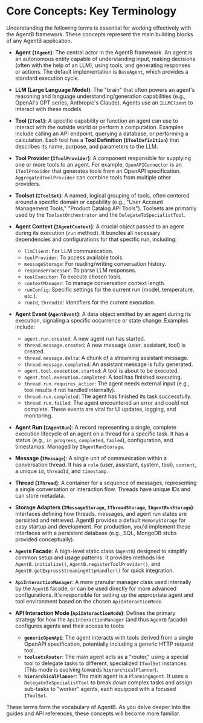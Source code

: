 # Core Concepts: Key Terminology

Understanding the following terms is essential for working effectively with the AgentB framework. These concepts represent the main building blocks of any AgentB application.

*   **Agent (`IAgent`)**:
    The central actor in the AgentB framework. An agent is an autonomous entity capable of understanding input, making decisions (often with the help of an LLM), using tools, and generating responses or actions. The default implementation is `BaseAgent`, which provides a standard execution cycle.

*   **LLM (Large Language Model)**:
    The "brain" that often powers an agent's reasoning and language understanding/generation capabilities (e.g., OpenAI's GPT series, Anthropic's Claude). Agents use an `ILLMClient` to interact with these models.

*   **Tool (`ITool`)**:
    A specific capability or function an agent can use to interact with the outside world or perform a computation. Examples include calling an API endpoint, querying a database, or performing a calculation. Each tool has a **Tool Definition (`IToolDefinition`)** that describes its name, purpose, and parameters to the LLM.

*   **Tool Provider (`IToolProvider`)**:
    A component responsible for supplying one or more tools to an agent. For example, `OpenAPIConnector` is an `IToolProvider` that generates tools from an OpenAPI specification. `AggregatedToolProvider` can combine tools from multiple other providers.

*   **Toolset (`IToolSet`)**:
    A named, logical grouping of tools, often centered around a specific domain or capability (e.g., "User Account Management Tools," "Product Catalog API Tools"). Toolsets are primarily used by the `ToolsetOrchestrator` and the `DelegateToSpecialistTool`.

*   **Agent Context (`IAgentContext`)**:
    A crucial object passed to an agent during its execution (`run` method). It bundles all necessary dependencies and configurations for that specific run, including:
    *   `llmClient`: For LLM communication.
    *   `toolProvider`: To access available tools.
    *   `messageStorage`: For reading/writing conversation history.
    *   `responseProcessor`: To parse LLM responses.
    *   `toolExecutor`: To execute chosen tools.
    *   `contextManager`: To manage conversation context length.
    *   `runConfig`: Specific settings for the current run (model, temperature, etc.).
    *   `runId`, `threadId`: Identifiers for the current execution.

*   **Agent Event (`AgentEvent`)**:
    A data object emitted by an agent during its execution, signaling a specific occurrence or state change. Examples include:
    *   `agent.run.created`: A new agent run has started.
    *   `thread.message.created`: A new message (user, assistant, tool) is created.
    *   `thread.message.delta`: A chunk of a streaming assistant message.
    *   `thread.message.completed`: An assistant message is fully generated.
    *   `agent.tool.execution.started`: A tool is about to be executed.
    *   `agent.tool.execution.completed`: A tool has finished executing.
    *   `thread.run.requires_action`: The agent needs external input (e.g., tool results if not handled internally).
    *   `thread.run.completed`: The agent has finished its task successfully.
    *   `thread.run.failed`: The agent encountered an error and could not complete.
    These events are vital for UI updates, logging, and monitoring.

*   **Agent Run (`IAgentRun`)**:
    A record representing a single, complete execution lifecycle of an agent on a thread for a specific task. It has a status (e.g., `in_progress`, `completed`, `failed`), configuration, and timestamps. Managed by `IAgentRunStorage`.

*   **Message (`IMessage`)**:
    A single unit of communication within a conversation thread. It has a `role` (user, assistant, system, tool), `content`, a unique `id`, `threadId`, and `timestamp`.

*   **Thread (`IThread`)**:
    A container for a sequence of messages, representing a single conversation or interaction flow. Threads have unique IDs and can store metadata.

*   **Storage Adapters (`IMessageStorage`, `IThreadStorage`, `IAgentRunStorage`)**:
    Interfaces defining how threads, messages, and agent run states are persisted and retrieved. AgentB provides a default `MemoryStorage` for easy startup and development. For production, you'd implement these interfaces with a persistent database (e.g., SQL, MongoDB stubs provided conceptually).

*   **`AgentB` Facade**:
    A high-level static class (`AgentB`) designed to simplify common setup and usage patterns. It provides methods like `AgentB.initialize()`, `AgentB.registerToolProvider()`, and `AgentB.getExpressStreamingHttpHandler()` for quick integration.

*   **`ApiInteractionManager`**:
    A more granular manager class used internally by the `AgentB` facade, or can be used directly for more advanced configurations. It's responsible for setting up the appropriate agent and tool environment based on the chosen `ApiInteractionMode`.

*   **API Interaction Mode (`ApiInteractionMode`)**:
    Defines the primary strategy for how the `ApiInteractionManager` (and thus `AgentB` facade) configures agents and their access to tools:
    *   **`genericOpenApi`**: The agent interacts with tools derived from a single OpenAPI specification, potentially including a generic HTTP request tool.
    *   **`toolsetsRouter`**: The main agent acts as a "router," using a special tool to delegate tasks to different, specialized `IToolSet` instances. (This mode is evolving towards `hierarchicalPlanner`).
    *   **`hierarchicalPlanner`**: The main agent is a `PlanningAgent`. It uses a `DelegateToSpecialistTool` to break down complex tasks and assign sub-tasks to "worker" agents, each equipped with a focused `IToolSet`.

These terms form the vocabulary of AgentB. As you delve deeper into the guides and API references, these concepts will become more familiar. 